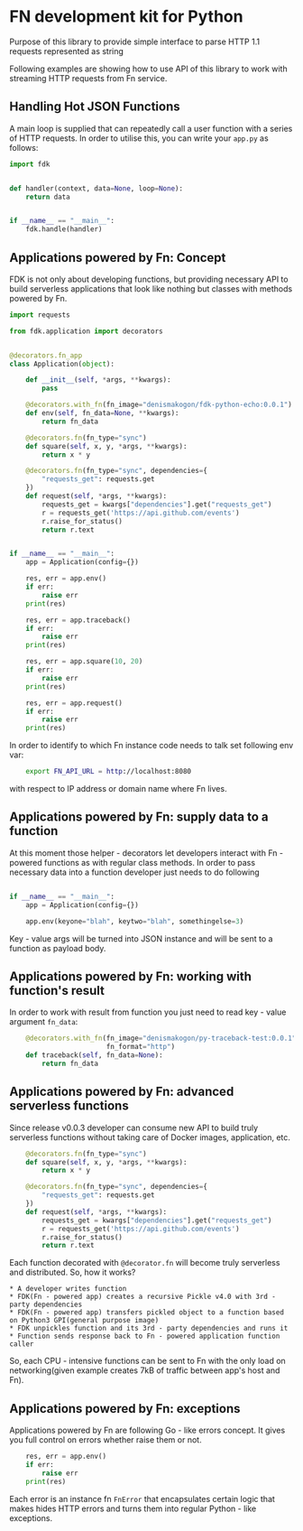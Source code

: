 FN development kit for Python
=============================

Purpose of this library to provide simple interface to parse HTTP 1.1 requests represented as string

Following examples are showing how to use API of this library to work with streaming HTTP requests from Fn service.

Handling Hot JSON Functions
---------------------------

A main loop is supplied that can repeatedly call a user function with a series of HTTP requests.
In order to utilise this, you can write your `app.py` as follows:

```python
import fdk


def handler(context, data=None, loop=None):
    return data


if __name__ == "__main__":
    fdk.handle(handler)

```

Applications powered by Fn: Concept
-----------------------------------

FDK is not only about developing functions, but providing necessary API to build serverless applications
that look like nothing but classes with methods powered by Fn.

```python
import requests

from fdk.application import decorators


@decorators.fn_app
class Application(object):

    def __init__(self, *args, **kwargs):
        pass

    @decorators.with_fn(fn_image="denismakogon/fdk-python-echo:0.0.1")
    def env(self, fn_data=None, **kwargs):
        return fn_data

    @decorators.fn(fn_type="sync")
    def square(self, x, y, *args, **kwargs):
        return x * y

    @decorators.fn(fn_type="sync", dependencies={
        "requests_get": requests.get
    })
    def request(self, *args, **kwargs):
        requests_get = kwargs["dependencies"].get("requests_get")
        r = requests_get('https://api.github.com/events')
        r.raise_for_status()
        return r.text


if __name__ == "__main__":
    app = Application(config={})

    res, err = app.env()
    if err:
        raise err
    print(res)

    res, err = app.traceback()
    if err:
        raise err
    print(res)

    res, err = app.square(10, 20)
    if err:
        raise err
    print(res)

    res, err = app.request()
    if err:
        raise err
    print(res)

```
In order to identify to which Fn instance code needs to talk set following env var:

```bash
    export FN_API_URL = http://localhost:8080
```
with respect to IP address or domain name where Fn lives.


Applications powered by Fn: supply data to a function
-----------------------------------------------------

At this moment those helper - decorators let developers interact with Fn - powered functions as with regular class methods.
In order to pass necessary data into a function developer just needs to do following
```python

if __name__ == "__main__":
    app = Application(config={})

    app.env(keyone="blah", keytwo="blah", somethingelse=3)

```
Key - value args will be turned into JSON instance and will be sent to a function as payload body.


Applications powered by Fn: working with function's result
----------------------------------------------------------

In order to work with result from function you just need to read key - value argument `fn_data`:
```python
    @decorators.with_fn(fn_image="denismakogon/py-traceback-test:0.0.1",
                        fn_format="http")
    def traceback(self, fn_data=None):
        return fn_data
```

Applications powered by Fn: advanced serverless functions
---------------------------------------------------------

Since release v0.0.3 developer can consume new API to build truly serverless functions
without taking care of Docker images, application, etc.

```python
    @decorators.fn(fn_type="sync")
    def square(self, x, y, *args, **kwargs):
        return x * y

    @decorators.fn(fn_type="sync", dependencies={
        "requests_get": requests.get
    })
    def request(self, *args, **kwargs):
        requests_get = kwargs["dependencies"].get("requests_get")
        r = requests_get('https://api.github.com/events')
        r.raise_for_status()
        return r.text
```

Each function decorated with `@decorator.fn` will become truly serverless and distributed.
So, how it works?

    * A developer writes function
    * FDK(Fn - powered app) creates a recursive Pickle v4.0 with 3rd - party dependencies
    * FDK(Fn - powered app) transfers pickled object to a function based on Python3 GPI(general purpose image)
    * FDK unpickles function and its 3rd - party dependencies and runs it
    * Function sends response back to Fn - powered application function caller

So, each CPU - intensive functions can be sent to Fn with the only load on networking(given example creates 7kB of traffic between app's host and Fn).


Applications powered by Fn: exceptions
--------------------------------------

Applications powered by Fn are following Go - like errors concept. It gives you full control on errors whether raise them or not.
```python
    res, err = app.env()
    if err:
        raise err
    print(res)

```
Each error is an instance fn `FnError` that encapsulates certain logic that makes hides HTTP errors and turns them into regular Python - like exceptions.

